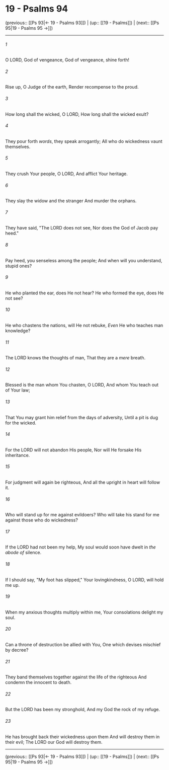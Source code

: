 # 19 - Psalms 94

(previous:: [[Ps 93|← 19 - Psalms 93]]) | (up:: [[19 - Psalms]]) | (next:: [[Ps 95|19 - Psalms 95 →]])

***


###### 1 
O LORD, God of vengeance, God of vengeance, shine forth! 

###### 2 
Rise up, O Judge of the earth, Render recompense to the proud. 

###### 3 
How long shall the wicked, O LORD, How long shall the wicked exult? 

###### 4 
They pour forth _words_, they speak arrogantly; All who do wickedness vaunt themselves. 

###### 5 
They crush Your people, O LORD, And afflict Your heritage. 

###### 6 
They slay the widow and the stranger And murder the orphans. 

###### 7 
They have said, "The LORD does not see, Nor does the God of Jacob pay heed." 

###### 8 
Pay heed, you senseless among the people; And when will you understand, stupid ones? 

###### 9 
He who planted the ear, does He not hear? He who formed the eye, does He not see? 

###### 10 
He who chastens the nations, will He not rebuke, _Even_ He who teaches man knowledge? 

###### 11 
The LORD knows the thoughts of man, That they are a _mere_ breath. 

###### 12 
Blessed is the man whom You chasten, O LORD, And whom You teach out of Your law; 

###### 13 
That You may grant him relief from the days of adversity, Until a pit is dug for the wicked. 

###### 14 
For the LORD will not abandon His people, Nor will He forsake His inheritance. 

###### 15 
For judgment will again be righteous, And all the upright in heart will follow it. 

###### 16 
Who will stand up for me against evildoers? Who will take his stand for me against those who do wickedness? 

###### 17 
If the LORD had not been my help, My soul would soon have dwelt in _the abode of_ silence. 

###### 18 
If I should say, "My foot has slipped," Your lovingkindness, O LORD, will hold me up. 

###### 19 
When my anxious thoughts multiply within me, Your consolations delight my soul. 

###### 20 
Can a throne of destruction be allied with You, One which devises mischief by decree? 

###### 21 
They band themselves together against the life of the righteous And condemn the innocent to death. 

###### 22 
But the LORD has been my stronghold, And my God the rock of my refuge. 

###### 23 
He has brought back their wickedness upon them And will destroy them in their evil; The LORD our God will destroy them.

***

(previous:: [[Ps 93|← 19 - Psalms 93]]) | (up:: [[19 - Psalms]]) | (next:: [[Ps 95|19 - Psalms 95 →]])
